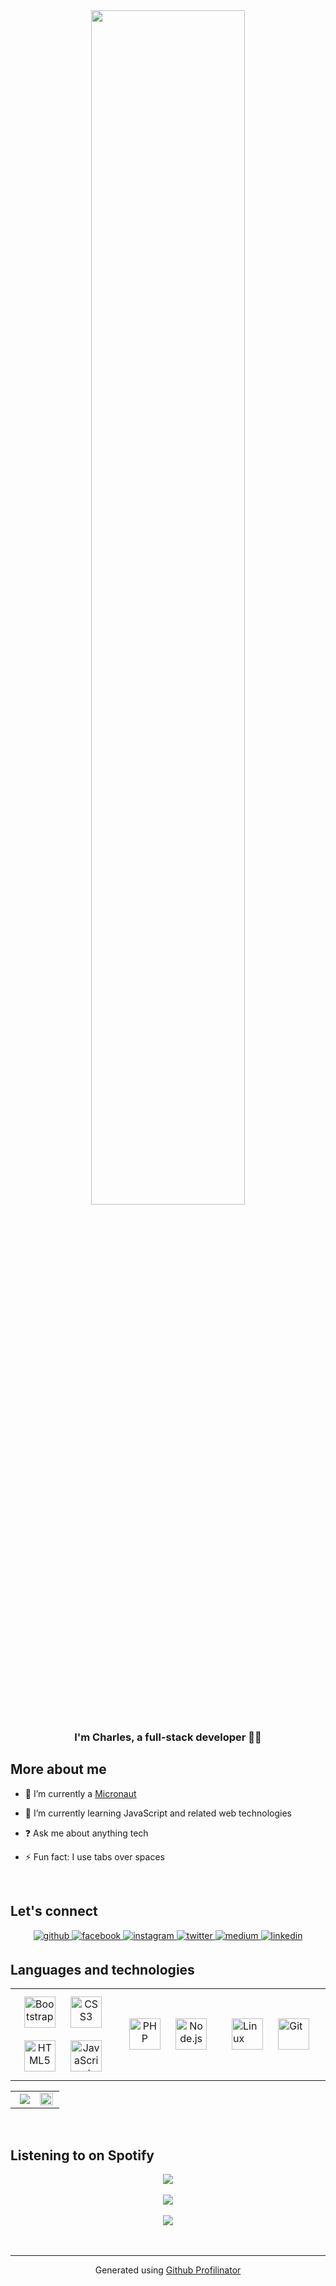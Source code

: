 
<div align="center">
  <img src="https://rishavanand.github.io/static/images/greetings.gif" align="center" style="width: 70%" />
</div>   
  
### <div align="center">I'm Charles, a full-stack developer 👨‍💻 </div>  


## More about me  
- 🔭 I’m currently a [Micronaut](https://www.microverse.org/)  
  

- 🌱 I’m currently learning JavaScript and related web technologies  
  

- ❓ Ask me about anything tech 
  

- ⚡ Fun fact: I use tabs over spaces  
  

<br/>  

## Let's connect 
<div align="center">
<a href="https://github.com/charlesgobina" target="_blank">
<img src=https://img.shields.io/badge/github-%2324292e.svg?&style=for-the-badge&logo=github&logoColor=white alt=github style="margin-bottom: 5px;" />
</a>
<a href="https://www.facebook.com/charlesgobina3" target="_blank">
<img src=https://img.shields.io/badge/facebook-%232E87FB.svg?&style=for-the-badge&logo=facebook&logoColor=white alt=facebook style="margin-bottom: 5px;" />
</a>
<a href="https://instagram.com/i4mCloud" target="_blank">
<img src=https://img.shields.io/badge/instagram-%23000000.svg?&style=for-the-badge&logo=instagram&logoColor=white alt=instagram style="margin-bottom: 5px;" />
</a>
<a href="https://twitter.com/charles_gobina" target="_blank">
<img src=https://img.shields.io/badge/twitter-%2300acee.svg?&style=for-the-badge&logo=twitter&logoColor=white alt=twitter style="margin-bottom: 5px;" />
</a>
<a href="https://medium.com/charles.gobina" target="_blank">
<img src=https://img.shields.io/badge/medium-%23292929.svg?&style=for-the-badge&logo=medium&logoColor=white alt=medium style="margin-bottom: 5px;" />
</a>
<a href="https://www.linkedin.com/in/charles-gobina-74a0ab193/" target="_blank">
<img src=https://img.shields.io/badge/linkedin-%231E77B5.svg?&style=for-the-badge&logo=linkedin&logoColor=white alt=linkedin style="margin-bottom: 5px;" />
</a>  
</div> 


## Languages and technologies  
<table width="100%">
  <tr>
    <td style="width:33.3%">
      <div align="center">  
      <img style="margin: 10px" src="https://profilinator.rishav.dev/skills-assets/bootstrap-plain.svg" alt="Bootstrap" height="50" />  
      <img style="margin: 10px" src="https://profilinator.rishav.dev/skills-assets/css3-original-wordmark.svg" alt="CSS3" height="50" />  
      <img style="margin: 10px" src="https://profilinator.rishav.dev/skills-assets/html5-original-wordmark.svg" alt="HTML5" height="50" />  
      <img style="margin: 10px" src="https://profilinator.rishav.dev/skills-assets/javascript-original.svg" alt="JavaScript" height="50" />  
      </div>
    </td>
    <td style="width:33.3%">
      <div align="center">  
      <img style="margin: 10px" src="https://profilinator.rishav.dev/skills-assets/php-original.svg" alt="PHP" height="50" />  
      <img style="margin: 10px" src="https://profilinator.rishav.dev/skills-assets/nodejs-original-wordmark.svg" alt="Node.js" height="50" />  
      </div>    
    </td>
    <td style="width:33.3%">
      <img style="margin: 10px" src="https://profilinator.rishav.dev/skills-assets/linux-original.svg" alt="Linux" height="50" />  
      <img style="margin: 10px" src="https://profilinator.rishav.dev/skills-assets/git-scm-icon.svg" alt="Git" height="50" />  
    </td>
  </tr>
</table>

<table style="width:100%">
  <tr>
    <td style="width:50%">
      <img src="https://github-readme-stats.vercel.app/api/top-langs/?username=charlesgobina&hide_border=true&layout=compact" align="right" />
    </td>
    <td style="width:50%">
        <img src="https://github-readme-stats.vercel.app/api?username=charlesgobina&show_icons=true&count_private=true&hide_border=true" style="width:95%" align="left"/> 
    </td>
  </tr>
</table>

<br/>  



## Listening to on Spotify  
<div align="center"><img src="https://spotify-github-profile.vercel.app/api/view?uid=2rlf0th0owq4f5hhseh9at0vs&cover_image=true&theme=novatorem&bar_color=53b14f&bar_color_cover=false" /></div>  <br/>  

<div align="center">
<img src="http://www.google.com/doodles?q=gif%20doodles" align="center" />
</div>  
<br/>

<div align="center">
<img src="https://komarev.com/ghpvc/?username=charlesgobina&&style=flat-square" align="center" />
</div>  
  

<br/>  


<br />

----
<div align="center">Generated using <a href="https://profilinator.rishav.dev/" target="_blank">Github Profilinator</a></div>
